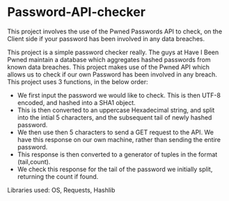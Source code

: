 # Password-API-checker
This project involves the use of the Pwned Passwords API to check, on the Client side if your password has been involved in any data breaches.

This project is a simple password checker really. The guys at Have I Been Pwned maintain a database which aggregates hashed passwords from known data breaches. This project makes use of the Pwned API which allows us to check if our own Password has been involved in any breach. This project uses 3 functions, in the below order:

- We first input the password we would like to check. This is then UTF-8 encoded, and hashed into a SHA1 object.
- This is then converted to an uppercase Hexadecimal string, and split into the intial 5 characters, and the subsequent tail of newly hashed password.
- We then use then 5 characters to send a GET request to the API. We have this response on our own machine, rather than sending the entire password.
- This response is then converted to a generator of tuples in the format (tail,count).
- We check this response for the tail of the password we initially split, returning the count if found.

Libraries used: OS, Requests, Hashlib
